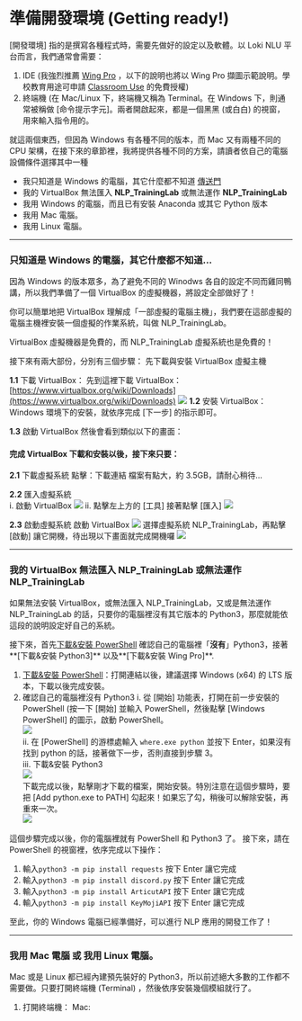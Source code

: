 # 準備開發環境 (Getting ready!)

[開發環境] 指的是撰寫各種程式時，需要先做好的設定以及軟體。以 Loki NLU 平台而言，我們通常會需要：

1. IDE (我強烈推薦 [Wing Pro](https://wingware.com/) ，以下的說明也將以 Wing Pro 擷圖示範說明。學校教育用途可申請 [Classroom Use](https://wingware.com/store/free) 的免費授權)
2. 終端機 (在 Mac/Linux 下，終端機又稱為 Terminal。在 Windows 下，則通常被稱做 [命令提示字元]。兩者開啟起來，都是一個黑黑 (或白白) 的視窗，用來輸入指令用的。

就這兩個東西，但因為 Windows 有各種不同的版本，而 Mac 又有兩種不同的 CPU 架構，在接下來的章節裡，我將提供各種不同的方案，請讀者依自己的電腦設備條件選擇其中一種

 - 我只知道是 Windows 的電腦，其它什麼都不知道 [傳送門](https://github.com/Droidtown/Loki_NLU_The_Handbook/blob/main/Chapter_01_Get_ready.md#%E5%8F%AA%E7%9F%A5%E9%81%93%E6%98%AF-windows-%E7%9A%84%E9%9B%BB%E8%85%A6%E5%85%B6%E5%AE%83%E4%BB%80%E9%BA%BC%E9%83%BD%E4%B8%8D%E7%9F%A5%E9%81%93)
 - 我的 VirtualBox 無法匯入 **NLP\_TrainingLab** 或無法運作 **NLP\_TrainingLab**
 - 我用 Windows 的電腦，而且已有安裝 Anaconda 或其它 Python 版本
 - 我用 Mac 電腦。
 - 我用 Linux 電腦。


----
### 只知道是 Windows 的電腦，其它什麼都不知道…
因為 Windows 的版本眾多，為了避免不同的 Winodws 各自的設定不同而雞同鴨講，所以我們準備了一個 VirtualBox 的虛擬機器，將設定全部做好了！

你可以簡單地把 VirtualBox 理解成「一部虛擬的電腦主機」，我們要在這部虛擬的電腦主機裡安裝一個虛擬的作業系統，叫做 NLP_TrainingLab。

 VirtualBox 虛擬機器是免費的，而 NLP_TrainingLab 虛擬系統也是免費的！

接下來有兩大部份，分別有三個步驟：
先下載與安裝 VirtualBox 虛擬主機

**1.1** 下載 VirtualBox：
先到這裡下載 VirtualBox：[https://www.virtualbox.org/wiki/Downloads](https://www.virtualbox.org/wiki/Downloads) 
![ ](./media/Chapter01_01.png  "Virtualbox_Download")
**1.2** 安裝 VirtualBox：
Windows 環境下的安裝，就依序完成 [下一步] 的指示即可。

**1.3** 啟動 VirtualBox 然後會看到類似以下的畫面：

#### 完成 VirtualBox 下載和安裝以後，接下來只要：

**2.1** 下載虛擬系統
點擊：下載連結
檔案有點大，約 3.5GB，請耐心稍待…

**2.2** 匯入虛擬系統  
	i. 啟動 VirtualBox
		![ ](./media/Chapter01_02.png  "Virtualbox_Import_1")
	ii. 點擊左上方的 [工具] 接著點擊 [匯入]
		![ ](./media/Chapter01_03.png  "Virtualbox_Import_2")

**2.3** 啟動虛擬系統
    啟動 VirtualBox
		![ ](./media/Chapter01_04.png  "Virtualbox_Start_1")
    選擇虛擬系統 NLP_TrainingLab，再點擊 [啟動] 讓它開機，待出現以下畫面就完成開機囉
		![ ](./media/Chapter01_05.png  "Virtualbox_Start_2")


----
### 我的 VirtualBox 無法匯入 NLP\_TrainingLab 或無法運作 NLP\_TrainingLab

如果無法安裝 VirtualBox，或無法匯入 NLP\_TrainingLab，又或是無法運作 NLP\_TrainingLab 的話，只要你的電腦裡沒有其它版本的 Python3，那麼就能依這段的說明設定好自己的系統。

接下來，首先[下載&安裝 PowerShell](https://github.com/PowerShell/PowerShell#get-powershell) 確認自己的電腦裡「**沒有**」Python3，接著**[下載&安裝 Python3]** 以及**[下載&安裝 Wing Pro]**.

1. [下載&安裝 PowerShell](https://github.com/PowerShell/PowerShell#get-powershell)：打開連結以後，建議選擇 Windows (x64) 的 LTS 版本，下載以後完成安裝。
2. 確認自己的電腦裡沒有 Python3
	i. 從 [開始] 功能表，打開在前一步安裝的 PowerShell (按一下 [開始] 並輸入 PowerShell，然後點擊 [Windows PowerShell] 的圖示，啟動 PowerShell。  
		![ ](./media/Chapter01_06.png  "Start_PowerShell")  
	ii. 在 [PowerShell] 的游標處輸入 `where.exe python` 並按下 Enter，如果沒有找到 python 的話，接著做下一步，否則直接到步驟 3。  
	iii. 下載&安裝 Python3  
		![ ](./media/Chapter01_07.png  "Download_Python3")  
	下載完成以後，點擊剛才下載的檔案，開始安裝。特別注意在這個步驟時，要把 [Add python.exe to PATH] 勾起來！如果忘了勾，稍後可以解除安裝，再重來一次。  
		![ ](./media/Chapter01_08.png  "Install_Python3")

這個步驟完成以後，你的電腦裡就有 PowerShell 和 Python3 了。
接下來，請在 PowerShell 的視窗裡，依序完成以下操作：

1. 輸入`python3 -m pip install requests` 按下 Enter 讓它完成
2. 輸入`python3 -m pip install discord.py` 按下 Enter 讓它完成
3. 輸入`python3 -m pip install ArticutAPI` 按下 Enter 讓它完成
4. 輸入`python3 -m pip install KeyMojiAPI` 按下 Enter 讓它完成

至此，你的 Windows 電腦已經準備好，可以進行 NLP 應用的開發工作了！


----
### 我用 Mac 電腦 或 我用 Linux 電腦。

Mac 或是 Linux 都已經內建預先裝好的 Python3，所以前述絕大多數的工作都不需要做。只要打開終端機 (Terminal) ，然後依序安裝幾個模組就行了。

1. 打開終端機：
	Mac: 